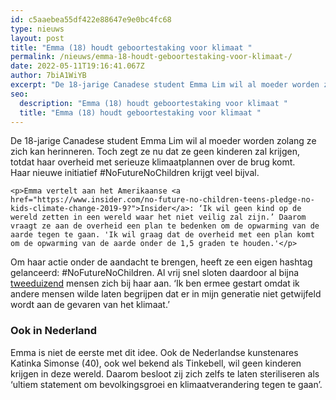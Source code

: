 ```yaml
---
id: c5aaebea55df422e88647e9e0bc4fc68
type: nieuws
layout: post
title: "Emma (18) houdt geboortestaking voor klimaat "
permalink: /nieuws/emma-18-houdt-geboortestaking-voor-klimaat-/
date: 2022-05-11T19:16:41.067Z
author: 7biA1WiYB
excerpt: "De 18-jarige Canadese student Emma Lim wil al moeder worden zolang ze zich kan herinneren. Toch zegt ze nu dat ze geen kinderen zal krijgen, totdat haar overheid met serieuze klimaatplannen over de brug komt. Haar nieuwe initiatief #NoFutureNoChildren krijgt veel bijval.   "
seo:
  description: "Emma (18) houdt geboortestaking voor klimaat "
  title: "Emma (18) houdt geboortestaking voor klimaat "
---
```

De 18-jarige Canadese student Emma Lim wil al moeder worden zolang ze zich kan herinneren. Toch zegt ze nu dat ze geen kinderen zal krijgen, totdat haar overheid met serieuze klimaatplannen over de brug komt. Haar nieuwe initiatief #NoFutureNoChildren krijgt veel bijval.   

    <p>Emma vertelt aan het Amerikaanse <a href="https://www.insider.com/no-future-no-children-teens-pledge-no-kids-climate-change-2019-9?">Insider</a>: ‘Ik wil geen kind op de wereld zetten in een wereld waar het niet veilig zal zijn.’ Daarom vraagt ze aan de overheid een plan te bedenken om de opwarming van de aarde tegen te gaan. 'Ik wil graag dat de overheid met een plan komt om de opwarming van de aarde onder de 1,5 graden te houden.'</p>
<p>Om haar actie onder de aandacht te brengen, heeft ze een eigen hashtag gelanceerd: #NoFutureNoChildren. Al vrij snel sloten daardoor al bijna <a href="http://www.nofuturepledge.ca">tweeduizend</a> mensen zich bij haar aan. ‘Ik ben ermee gestart omdat ik andere mensen wilde laten begrijpen dat er in mijn generatie niet getwijfeld wordt aan de gevaren van het klimaat.’</p>
<h3>Ook in Nederland</h3>
<p>Emma is niet de eerste met dit idee. Ook de Nederlandse kunstenares Katinka Simonse (40), ook wel bekend als Tinkebell, wil geen kinderen krijgen in deze wereld. Daarom besloot zij zich zelfs te laten steriliseren als ‘ultiem statement om bevolkingsgroei en klimaatverandering tegen te gaan’.</p>  

